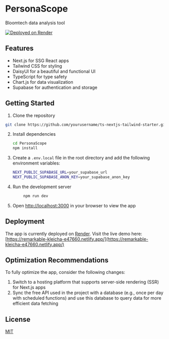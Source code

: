 # PersonaScope

Bloomtech data analysis tool

[![Deployed on Render](https://img.shields.io/badge/Deployed%20on-Render-blue)](https://remarkable-kleicha-e47660.netlify.app/)

## Features

- Next.js for SSG React apps
- Tailwind CSS for styling
- DaisyUI for a beautiful and functional UI
- TypeScript for type safety
- Chart.js for data visualization
- Supabase for authentication and storage

## Getting Started

1. Clone the repository

```bash
git clone https://github.com/yourusername/ts-nextjs-tailwind-starter.git
```

2. Install dependencies

   ```bash
   cd PersonaScope
   npm install
   ```

3. Create a `.env.local` file in the root directory and add the following environment variables:

   ```bash
   NEXT_PUBLIC_SUPABASE_URL=your_supabase_url
   NEXT_PUBLIC_SUPABASE_ANON_KEY=your_supabase_anon_key
   ```

4. Run the development server

```bash
        npm run dev
```

5. Open [http://localhost:3000](http://localhost:3000) in your browser to view the app

## Deployment

The app is currently deployed on [Render](https://render.com/). Visit the live demo here: [https://remarkable-kleicha-e47660.netlify.app/](https://remarkable-kleicha-e47660.netlify.app/)

## Optimization Recommendations

To fully optimize the app, consider the following changes:

1. Switch to a hosting platform that supports server-side rendering (SSR) for Next.js apps
2. Sync the free API used in the project with a database (e.g., once per day with scheduled functions) and use this database to query data for more efficient data fetching

## License

[MIT](https://choosealicense.com/licenses/mit/)
